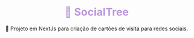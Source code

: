 <h1 align="center">
    <a href="https://pt-br.reactjs.org/" style="text-decoration: none; color: #BB99DD">🔗 SocialTree</a>
</h1>
<p align="center">🚀 Projeto em NextJs para criação de cartões de visita para redes sociais.</p>
